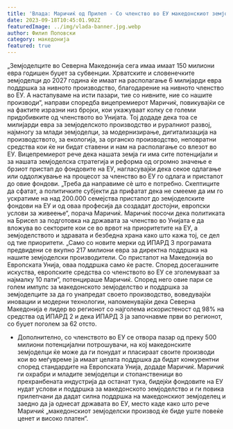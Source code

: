 ```yaml
---
title: 'Влада: Маричиќ од Прилеп - Со членство во ЕУ македонскиот земјоделски производ ќе биде уште повеќе ценет и високо платен - 15 СЕПТЕМВРИ 2023'
date: 2023-09-18T10:45:01.902Z
featuredImage: ../img/vlada-banner.jpg.webp
author: Филип Поповски
category: македонија
featured: true
---
```

„Земјоделците во Северна Македонија сега имаа имаат 150 милиони евра годишен буџет за субвенции. Хрватските и словенечките земјоделци до 2027 година ќе имаат на располагање 6 милијарди евра поддршка за нивното производство, благодарение на нивното членство во ЕУ. А настапуваме на исти пазари, тие со нивните, ние со нашите производи“, направи споредба вицепремиерот Маричиќ, повикувајќи се на фактите изразни низ бројки, кои укажуваат колку се големи придобивките од членството во Унијата.
Тој додаде дека тоа се милијарди евра за земјоделското производство и руралниот развој, најмногу за млади земјоделци, за модернизирање, дигитализација на производството, за екологија, за органско производство, неповратни средства кои ќе ни бидат ставени и нам на располагање со влезот во ЕУ.
Вицепремиерот рече дека нашата земја ги има сите потенцијали и за нашата земјоделска стратегија и реформа од огромно значење е брзиот пристап до фондовите на ЕУ, нагласувајќи дека секое одлагање или оддолжување на процесот за членство во ЕУ го одлага и пристапот до овие фондови.
„Треба да направиме сè што е потребно. Скептиците да сфатат, а политичките субјекти да прифатат дека не смееме да им го ускратиме на над 200.000 семејства пристапот до земјоделските фондови на ЕУ и од оваа професија да создадат достојни, европски услови за живеење“, порача Маричиќ.
Маричиќ посочи дека политиката на Брисел за подготовка на државата за членство во Унијата е да вложува во секторите кои се во врвот на приоритетите на ЕУ, а земјоделството и здравата и безбедна храна како што кажа тој, се дел од тие приоритети.
„Само со новите мерки од ИПАРД 3 програмата предвидени се вкупно 217 милиони евра за директна поддршка на нашите земјоделски производители. Со пристапот на Македонија во Европската Унија, оваа поддршка само ќе расте. Според досегашните искуства, европските средства со членството во ЕУ се зголемуваат за најмалку 10 пати“, потенцираше Маричиќ.
Според него овие пари се голем импулс за македонското земјоделство и поддршка за земјоделците за да го унапредат своето производство, воведувајќи иновации и модерни технологии, напоменувајќи дека Северна Македонија е лидер во регионот со најголема искористеност од 98% на средства од ИПАРД 2 и дека ИПАРД 3 ја започнавме први во регионот, со буџет поголем за 62 отсто.
- Дополнително, со членството во ЕУ се отвора пазар од преку 500 милиони потенцијални потрошувачи, на кој македонските земјоделци ќе може да ги понудат и пласираат своите производи кои во меѓувреме ја имаат целата поддршка да бидат конкурентни според стандардите на Европската Унија, додаде Маричиќ.
Маричиќ ги охрабри и младите земјоделци и стопанственици во прехранбената индустрија да останат тука, бидејќи фондовите на ЕУ нудат услови и поддршка за македонското земјоделство и ги повика прилепчани да дадат силна поддршка на македонскиот земјоделец и заедно да ја однесат државата во ЕУ, место каде како што рече Маричиќ „македонскиот земјоделски производ ќе биде уште повеќе ценет и високо платен“.
